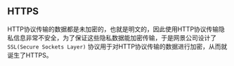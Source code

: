## HTTPS
HTTP协议传输的数据都是未加密的，也就是明文的，因此使用HTTP协议传输隐私信息非常不安全，为了保证这些隐私数据能加密传输，于是网景公司设计了 `SSL(Secure Sockets Layer)` 协议用于对HTTP协议传输的数据进行加密，从而就诞生了HTTPS。
